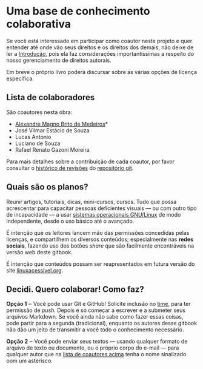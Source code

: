# Uma base de conhecimento colaborativa

Se você está interessado em participar como coautor neste projeto e quer entender até onde vão seus direitos e os direitos dos demais, não deixe de ler a [Introdução], pois ela faz considerações importantíssimas a respeito do nosso gerenciamento de direitos autorais.

Em breve o próprio livro poderá discursar sobre as várias opções de licença específica.<!-- TODO -->

## Lista de colaboradores

São coautores nesta obra:

- [Alexandre Magno Brito de Medeiros]()\*
- José Vilmar Estácio de Souza
- Lucas Antonio
- Luciano de Souza
- Rafael Renato Gazoni Moreira

Para mais detalhes sobre a contribuição de cada coautor, por favor consultar o [histórico de revisões] do [repositório git].

## Quais são os planos?

Reunir artigos, tutoriais, dicas, mini-cursos, cursos. Tudo que possa acrescentar para capacitar pessoas deficientes visuais — ou com outro tipo de incapacidade — a usar [sistemas operacionais GNU/Linux](sistema-operacional.md) de modo independente, desde o uso básico até o avançado.

É intenção que os leitores lancem mão das permissões concedidas pelas licenças, e compartilhem os diversos conteúdos; especialmente nas **redes sociais**, fazendo uso dos botões _share_ que são facilmente encontráveis na versão web deste gitbook.

É intenção que conteúdos possam ser reapresentados em futura versão do site [linuxacessivel.org].

## Decidi. Quero colaborar! Como faz?

**Opção 1** ‒ Você pode usar Git e GitHub! Solicite inclusão no [time], para ter permissão de _push_. Depois é só começar a escrever e a submeter seus arquivos Markdown. Se você ainda não sabe como fazer essas coisas, pode partir para a segunda (tradicional), enquanto os autores desse gitbook não dão um jeito de transmitir a você todo o conhecimento necessário.

**Opção 2** ‒ Você pode enviar seus textos — usando qualquer formato de arquivo de texto ou documento, ou o próprio corpo do e-mail — para qualquer autor que na [lista de coautores acima](#lista-de-colaboradores) tenha o nome sinalizado oom um asterisco.

[Introdução]: README.md
[histórico de revisões]: https://github.com/alexandre-mbm/linuxacessivel-book/commits/master
[repositório git]: https://github.com/alexandre-mbm/linuxacessivel-book
[time]: //
[linuxacessivel.org]: http://